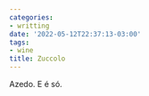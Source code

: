 ```yaml
---
categories:
- writting
date: '2022-05-12T22:37:13-03:00'
tags:
- wine
title: Zuccolo
---
```


Azedo. E é só.
